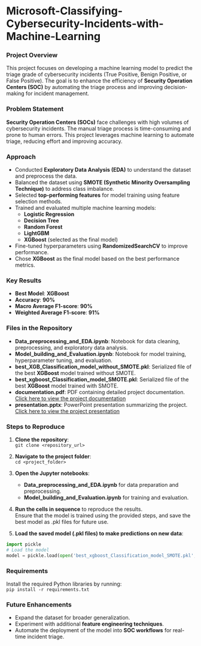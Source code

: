 # Microsoft-Classifying-Cybersecurity-Incidents-with-Machine-Learning


### **Project Overview**  
This project focuses on developing a machine learning model to predict the triage grade of cybersecurity incidents (True Positive, Benign Positive, or False Positive). The goal is to enhance the efficiency of **Security Operation Centers (SOC)** by automating the triage process and improving decision-making for incident management.

### **Problem Statement**  
**Security Operation Centers (SOCs)** face challenges with high volumes of cybersecurity incidents. The manual triage process is time-consuming and prone to human errors. This project leverages machine learning to automate triage, reducing effort and improving accuracy.

### **Approach**  
- Conducted **Exploratory Data Analysis (EDA)** to understand the dataset and preprocess the data.  
- Balanced the dataset using **SMOTE (Synthetic Minority Oversampling Technique)** to address class imbalance.  
- Selected **top-performing features** for model training using feature selection methods.  
- Trained and evaluated multiple machine learning models:  
  - **Logistic Regression**  
  - **Decision Tree**  
  - **Random Forest**  
  - **LightGBM**  
  - **XGBoost** (selected as the final model)  
- Fine-tuned hyperparameters using **RandomizedSearchCV** to improve performance.  
- Chose **XGBoost** as the final model based on the best performance metrics.

### **Key Results**  
- **Best Model**: **XGBoost**  
- **Accuracy**: **90%**  
- **Macro Average F1-score**: **90%**  
- **Weighted Average F1-score**: **91%**

### **Files in the Repository**  
- **Data_preprocessing_and_EDA.ipynb**: Notebook for data cleaning, preprocessing, and exploratory data analysis.  
- **Model_building_and_Evaluation.ipynb**: Notebook for model training, hyperparameter tuning, and evaluation.  
- **best_XGB_Classification_model_without_SMOTE.pkl**: Serialized file of the best **XGBoost** model trained without SMOTE.  
- **best_xgboost_Classification_model_SMOTE.pkl**: Serialized file of the best **XGBoost** model trained with SMOTE.  
- **documentation.pdf**: PDF containing detailed project documentation. [Click here to view the project documentation](https://link_to_documentation)  
- **presentation.pptx**: PowerPoint presentation summarizing the project. [Click here to view the project presentation](https://link_to_presentation)

### **Steps to Reproduce**

1. **Clone the repository**:  
   `git clone <repository_url>`

2. **Navigate to the project folder**:  
   `cd <project_folder>`

3. **Open the Jupyter notebooks**:  
   - **Data_preprocessing_and_EDA.ipynb** for data preparation and preprocessing.  
   - **Model_building_and_Evaluation.ipynb** for training and evaluation.

4. **Run the cells in sequence** to reproduce the results.  
   Ensure that the model is trained using the provided steps, and save the best model as .pkl files for future use.

5. **Load the saved model (.pkl files) to make predictions on new data**:  
```python  
import pickle  
# Load the model  
model = pickle.load(open('best_xgboost_Classification_model_SMOTE.pkl', 'rb'))
```

### **Requirements**  
Install the required Python libraries by running:  
`pip install -r requirements.txt`

### **Future Enhancements**  
- Expand the dataset for broader generalization.  
- Experiment with additional **feature engineering techniques**.  
- Automate the deployment of the model into **SOC workflows** for real-time incident triage.




